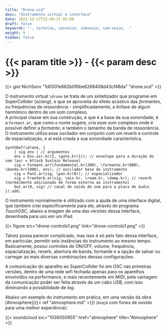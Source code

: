 ```yaml
---
title: "Drone.scd"
desc: "Instrumento virtual e interface"
date: 2022-12-17T22:49:17-03:00
draft: false
keywords: "-, nicholas, sonvezzo, somvezzo, som-vezzo, -"
weight: 0
hidden: false
---
```

# {{< param title >}} - {{< param desc >}}

{{< gist NichSonv "1d0501e682b0f6be6268408d43cf48da" "drone.scd" >}}

O instrumento virtual `\drone` se trata de um sintetizador que programei em SuperCollider (_sclang_), e que se aproveita do efeito acústico das _formantes_, ou frequências de ressonância - simplificadamente, a ênfase de algum harmônico dentro de um som complexo.  
A principal classe em sua construção, e que é a base da sua sonoridade, é a `Formant.ar`, que como o nome sugere, cria esse som complexo onde é possível definir a _formante_, e também o tamanho da banda de ressonância. O instrumento utiliza esse oscilador em conjunto com um reverb e controle de espacialização, e aí está criada a sua sonoridade característica.

```sclang
SynthDef(\drone, {
    | sig env | // argumentos
    env = Env.asr.kr(2, \gate.kr(1)); // envelope para a duração do som (asr = Attack Sustain Release)
    sig = Formant.ar(\fundamental.kr(200), \formante.kr(800), \banda.kr(1000), env); // oscilador base do instrumento
    sig = Pan2.ar(sig, \pan.kr(0)); // espacializador
    sig = FreeVerb.ar(sig, \mix.kr, \room.kr, \damp.kr); // reverb (normalmente adicionado de forma externa ao instrumento)
    Out.ar(0, sig) // canal de saída do som para a placa de áudio
}).add;
```

O instrumento normalmente é utilizado com a ajuda de uma interface digital, que também criei especificamente para ele, através do programa _TouchOSC_, abaixo a imagem de uma das versões dessa interface, desenhada para uso em um iPad.

{{< figure src="drone-controls1.png" link="drone-controls1.png" >}}

Talvez possa parecer complicado, mas isso é só pelo fato dessa interface, em particular, permitir seis instâncias do instrumento ao mesmo tempo. Basicamente, possui controles de ON/OFF, volume, frequência, espacialização, reverb, abertura de banda, formante e a opção de salvar ou carregar as mais diversas combinações dessas configurações.

A comunicação do aparelho ao SuperCollider foi em OSC nas primeiras versões, dentro de uma rede wifi fechada apenas para os aparelhos envolvidos na performance, e mais recentemente em MIDI, pela vantagem da comunicação poder ser feita através de um cabo USB, com isso diminuindo a possibilidade de _lag_.

Abaixo um exemplo do instrumento em prática, em uma versão da obra [Atmosphere]({{< ref "atmosphere.md" >}}) (ouça com fones de ouvido para uma melhor experiência):

{{< soundcloud src="1036050955" href="atmosphere" title="Atmosphere" >}}